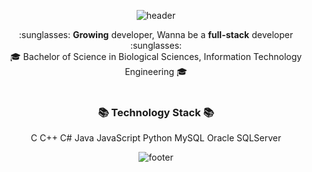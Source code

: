 <div align=center>
  
  ![header](https://capsule-render.vercel.app/api?type=waving&color=auto&height=240&section=header&text=KimBaek%20Seyeong&animation=fadeIn&fontSize=70&fontAlignY=40&desc=Hi%20there✨%20%20Welcome%20to%20my%20space!&descAlignY=63&descAlign=66)

</div>

<p align=center>
  :sunglasses: <b>Growing</b> developer, Wanna be a <b>full-stack</b> developer :sunglasses:<br>
  🎓 Bachelor of Science in Biological Sciences, Information Technology Engineering 🎓<br><br>
</p>

<h3 align=center>
  📚 Technology Stack 📚
</h3>
<p align=center>
  C C++ C# Java JavaScript Python MySQL Oracle SQLServer
</p>

<!--
<h3 align="center">•••</h3>

<p align="center">
  <a href="https://velog.io/@new_wisdom"><img src="https://img.shields.io/badge/Tech%20Blog-11B48A?style=flat-square&logo=Vimeo&logoColor=white&link=https://velog.io/@new_wisdom"/></a>&nbsp
  <a href="mailto:wlgp2500@gmail.com"><img src="https://img.shields.io/badge/Gmail-d14836?style=flat-square&logo=Gmail&logoColor=white&link=mailto:wlgp2500@gmail.com"/></a>
  
</p>

  ### :sunglasses: Wanna be a full-stack developer :sunglasses:
  [![Hits](https://hits.seeyoufarm.com/api/count/incr/badge.svg?url=https%3A%2F%2Fgithub.com%2FKimBaek-Seyeong%2Fhit-counter&count_bg=%23D18EFF&title_bg=%23FFE681&icon=&icon_color=%23FFFFFF&title=hits&edge_flat=false)](https://hits.seeyoufarm.com) 
-->

<div align=center>
  
  ![footer](https://capsule-render.vercel.app/api?type=waving&color=auto&height=100&section=footer)	

</div>

